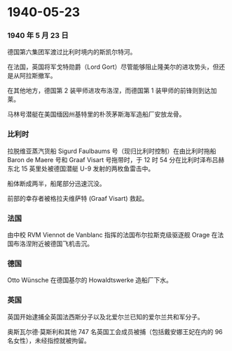 # 1940-05-23

### 1940 年 5 月 23 日

德国第六集团军渡过比利时境内的斯凯尔特河。

在法国，英国将军戈特勋爵（Lord
Gort）尽管能够阻止隆美尔的进攻势头，但还是从阿拉斯撤军。

在其他地方，德国第 2 装甲师进攻布洛涅，而德国第 1
装甲师的前锋则到达加莱。

马林号潜艇在美国缅因州基特里的朴茨茅斯海军造船厂安放龙骨。

### 比利时

拉脱维亚蒸汽货船 Sigurd Faulbaums 号（现归比利时控制）在由比利时拖船
Baron de Maere 号和 Graaf Visart 号拖带时，于 12 时 54
分在比利时泽布吕赫东北 15 英里处被德国潜艇 U-9 发射的两枚鱼雷击中。

船体断成两半，船尾部分迅速沉没。

前部的幸存者被格拉夫维萨特 (Graaf Visart) 救起。

### 法国

由中校 RVM Viennot de Vanblanc 指挥的法国布尔拉斯克级驱逐舰 Orage
在法国布洛涅附近被德国飞机击沉。

### 德国

Otto Wünsche 在德国基尔的 Howaldtswerke 造船厂下水。

### 英国

英国开始逮捕全英国法西斯分子以及北爱尔兰已知的爱尔兰共和军分子。

奥斯瓦尔德·莫斯利和其他 747 名英国工会成员被捕（包括戴安娜王妃在内的 96
名女性），未经指控就被拘留。